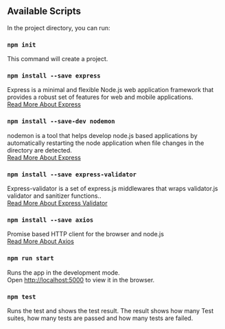 ## Available Scripts

In the project directory, you can run:

### `npm init`

This command will create a project.

### `npm install --save express`

Express is a minimal and flexible Node.js web application framework that provides a robust set of features for web and mobile applications.<br />
[Read More About Express](https://expressjs.com/)

### `npm install --save-dev nodemon`

nodemon is a tool that helps develop node.js based applications by automatically restarting the node application when file changes in the directory are detected.<br />
[Read More About Express](https://www.npmjs.com/package/nodemon/)

### `npm install --save express-validator`

Express-validator is a set of express.js middlewares that wraps validator.js validator and sanitizer functions..<br />
[Read More About Express Validator](https://express-validator.github.io/docs/)

### `npm install --save axios`

Promise based HTTP client for the browser and node.js <br />
[Read More About Axios](https://axios-http.com/)

### `npm run start`

Runs the app in the development mode.<br />
Open [http://localhost:5000](http://localhost:5000) to view it in the browser.

### `npm test`

Runs the test and shows the test result. The result shows how many Test suites, how many tests are passed and how many tests are failed.<br />

